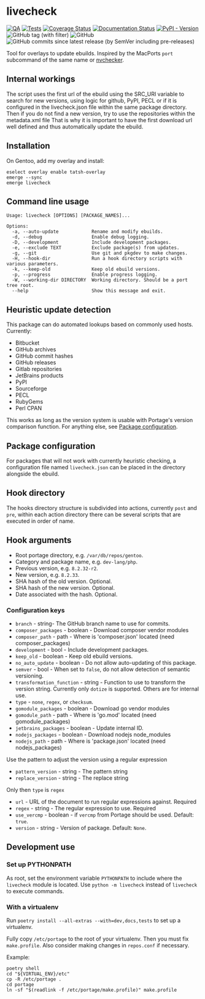 # livecheck

[![QA](https://github.com/Tatsh/livecheck/actions/workflows/qa.yml/badge.svg)](https://github.com/Tatsh/livecheck/actions/workflows/qa.yml)
[![Tests](https://github.com/Tatsh/livecheck/actions/workflows/tests.yml/badge.svg)](https://github.com/Tatsh/livecheck/actions/workflows/tests.yml)
[![Coverage Status](https://coveralls.io/repos/github/Tatsh/livecheck/badge.svg?branch=master)](https://coveralls.io/github/Tatsh/livecheck?branch=master)
[![Documentation Status](https://readthedocs.org/projects/livecheck/badge/?version=latest)](https://livecheck.readthedocs.io/en/latest/?badge=latest)
[![PyPI - Version](https://img.shields.io/pypi/v/livecheck)](https://pypi.org/project/livecheck/)
![GitHub tag (with filter)](https://img.shields.io/github/v/tag/Tatsh/livecheck)
![GitHub](https://img.shields.io/github/license/Tatsh/livecheck)
![GitHub commits since latest release (by SemVer including pre-releases)](https://img.shields.io/github/commits-since/Tatsh/livecheck/v0.0.13/master)

Tool for overlays to update ebuilds. Inspired by the MacPorts `port` subcommand of the same name
or [nvchecker](https://github.com/lilydjwg/nvchecker).

## Internal workings

The script uses the first url of the ebuild using the SRC_URI variable to search for new versions,
using logic for github, PyPI, PECL or if it is configured in the livecheck.json file within the
same package directory.
Then if you do not find a new version, try to use the repositories within the metadata.xml file
That is why it is important to have the first download url well defined and thus automatically
update the ebuild.

## Installation

On Gentoo, add my overlay and install:

```shell
eselect overlay enable tatsh-overlay
emerge --sync
emerge livecheck
```

## Command line usage

```plain
Usage: livecheck [OPTIONS] [PACKAGE_NAMES]...

Options:
  -a, --auto-update            Rename and modify ebuilds.
  -d, --debug                  Enable debug logging.
  -D, --development            Include development packages.
  -e, --exclude TEXT           Exclude package(s) from updates.
  -g, --git                    Use git and pkgdev to make changes.
  -H, --hook-dir               Run a hook directory scripts with various parameters.
  -k, --keep-old               Keep old ebuild versions.
  -p, --progress               Enable progress logging.
  -W, --working-dir DIRECTORY  Working directory. Should be a port tree root.
  --help                       Show this message and exit.
```

## Heuristic update detection

This package can do automated lookups based on commonly used hosts. Currently:

- Bitbucket
- GitHub archives
- GitHub commit hashes
- GitHub releases
- Gitlab repositories
- JetBrains products
- PyPI
- Sourceforge
- PECL
- RubyGems
- Perl CPAN

This works as long as the version system is usable with Portage's version
comparison function. For anything else, see [Package configuration](#package-configuration).

## Package configuration

For packages that will not work with currently heuristic checking, a configuration file named
`livecheck.json` can be placed in the directory alongside the ebuild.

## Hook directory

The hooks directory structure is subdivided into actions, currently `post` and `pre`, within each
action directory there can be several scripts that are executed in order of name.

## Hook arguments

- Root portage directory, e.g. `/var/db/repos/gentoo`.
- Category and package name, e.g. `dev-lang/php`.
- Previous version, e.g. `8.2.32-r2`.
- New version, e.g. `8.2.33`.
- SHA hash of the old version. Optional.
- SHA hash of the new version. Optional.
- Date associated with the hash. Optional.

### Configuration keys

- `branch` - string- The GitHub branch name to use for commits.
- `composer_packages` - boolean - Download composer vendor modules
- `composer_path` - path - Where is 'composer.json' located (need composer_packages)
- `development` - bool - Include development packages.
- `keep_old` - boolean - Keep old ebuild versions.
- `no_auto_update` - boolean - Do not allow auto-updating of this package.
- `semver` - bool - When set to `false`, do not allow detection of semantic versioning.
- `transformation_function` - string - Function to use to transform the version string. Currently
  only `dotize` is supported. Others are for internal use.
- `type` - `none`, `regex`, or `checksum`.
- `gomodule_packages` - boolean - Download go vendor modules
- `gomodule_path` - path - Where is 'go.mod' located (need gomodule_packages)
- `jetbrains_packages` - boolean - Update internal ID.
- `nodejs_packages` - boolean - Download nodejs node_modules
- `nodejs_path` - path - Where is 'package.json' located (need nodejs_packages)

Use the pattern to adjust the version using a regular expression

- `pattern_version` - string - The pattern string
- `replace_version` - string - The replace string

Only then `type` is `regex`

- `url` - URL of the document to run regular expressions against. Required
- `regex` - string - The regular expression to use. Required
- `use_vercmp` - boolean - if `vercmp` from Portage should be used. Default: `true`.
- `version` - string - Version of package. Default: `None`.

## Development use

### Set up PYTHONPATH

As root, set the environment variable `PYTHONPATH` to include where the `livecheck` module is
located. Use `python -m livecheck` instead of `livecheck` to execute commands.

### With a virtualenv

Run `poetry install --all-extras --with=dev,docs,tests` to set up a virtualenv.

Fully copy `/etc/portage` to the root of your virtualenv. Then you must fix `make.profile`. Also
consider making changes in `repos.conf` if necessary.

Example:

```shell
poetry shell
cd "${VIRTUAL_ENV}/etc"
cp -R /etc/portage .
cd portage
ln -sf "$(readlink -f /etc/portage/make.profile)" make.profile
```
